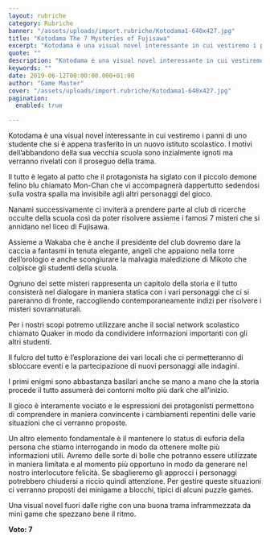```yaml
---
layout: rubriche
category: Rubriche
banner: "/assets/uploads/import.rubriche/Kotodama1-640x427.jpg"
title: "Kotodama The 7 Mysteries of Fujisawa"
excerpt: "Kotodama è una visual novel interessante in cui vestiremo i panni di uno studente che si è appena trasferito in un nuovo istituto scolastico. I motivi dell’abbandono della sua vecchia scuola sono inzialmente ignoti ma verranno rivelati con il proseguo della trama. Il tutto è legato al patto che il protagonista ha siglato con il [&hellip"
quote: ""
description: "Kotodama è una visual novel interessante in cui vestiremo i panni di uno studente che si è appena trasferito in un nuovo istituto scolastico. I motivi dell’abbandono della sua vecchia scuola sono inzialmente ignoti ma verranno rivelati con il proseguo della trama. Il tutto è legato al patto che il protagonista ha siglato con il [&hellip"
keywords: ""
date: 2019-06-12T00:00:00.000+01:00
author: "Game Master"
cover: "/assets/uploads/import.rubriche/Kotodama1-640x427.jpg"
pagination:
  enabled: true

---
```


Kotodama è una visual novel interessante in cui vestiremo i panni di uno studente che si è appena trasferito in un nuovo istituto scolastico. I motivi dell’abbandono della sua vecchia scuola sono inzialmente ignoti ma verranno rivelati con il proseguo della trama.

Il tutto è legato al patto che il protagonista ha siglato con il piccolo demone felino blu chiamato Mon-Chan che vi accompagnerà dappertutto sedendosi sulla vostra spalla ma invisibile agli altri personaggi del gioco.

Nanami successivamente ci inviterà a prendere parte al club di ricerche occulte della scuola così da poter risolvere assieme i famosi 7 misteri che si annidano nel liceo di Fujisawa.

Assieme a Wakaba che è anche il presidente del club dovremo dare la caccia a fantasmi in tenuta elegante, angeli che appaiono nella torre dell’orologio e anche scongiurare la malvagia maledizione di Mikoto che colpisce gli studenti della scuola.

Ognuno dei sette misteri rappresenta un capitolo della storia e il tutto consisterà nel dialogare in maniera statica con i vari personaggi che ci si pareranno di fronte, raccogliendo contemporaneamente indizi per risolvere i misteri sovrannaturali.

Per i nostri scopi potremo utilizzare anche il social network scolastico chiamato Quaker in modo da condividere informazioni importanti con gli altri studenti.

Il fulcro del tutto è l’esplorazione dei vari locali che ci permetteranno di sbloccare eventi e la partecipazione di nuovi personaggi alle indagini.

I primi enigmi sono abbastanza basilari anche se mano a mano che la storia procede il tutto assumerà dei contorni molto più dark che all’inizio.

Il gioco è interamente vociato e le espressioni dei protagonisti permettono di comprendere in maniera convincente i cambiamenti repentini delle varie situazioni che ci verranno proposte.

Un altro elemento fondamentale è il mantenere lo status di euforia della persona che stiamo interrogando in modo da ottenere molte più informazioni utili. Avremo delle sorte di bolle che potranno essere utilizzate in maniera limitata e al momento più opportuno in modo da generare nel nostro interlocutore felicità. Se sbaglieremo gli approcci i personaggi potrebbero chiudersi a riccio quindi attenzione. Per gestire queste situazioni ci verranno proposti dei minigame a blocchi, tipici di alcuni puzzle games.

Una visual novel fuori dalle righe con una buona trama inframmezzata da mini game che spezzano bene il ritmo.

**Voto: 7**